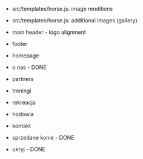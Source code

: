 - src/templates/horse.js: image renditions
- src/templates/horse.js: additional images (gallery)
- main header - logo alignment
- footer

- homepage
- o nas - DONE
- partners
- treningi
- rekreacja
- hodowla
- kontakt

- sprzedane konie - DONE
- ukryj - DONE
